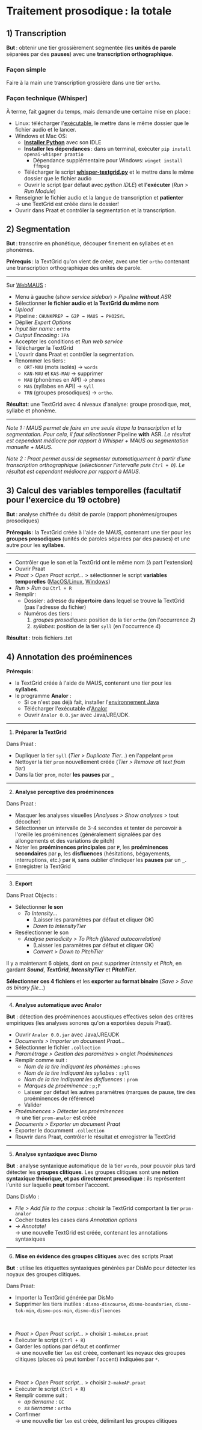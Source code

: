# Traitement prosodique : la totale

## 1) Transcription
**But** : obtenir une tier grossièrement segmentée (les **unités de parole** séparées par des **pauses**) avec une **transcription orthographique**.

### Façon simple
Faire à la main une transcription grossière dans une tier `ortho`.

### Façon technique (Whisper)
À terme, fait gagner du temps, mais demande une certaine mise en place :
- Linux: télécharger l'[exécutable](https://github.com/felileg/seminaire_prosodie/releases/download/Linux/whisper-textgrid-linux.zip), le mettre dans le même dossier que le fichier audio et le lancer.
- Windows et Mac OS:
	- **[Installer Python](https://www.python.org/downloads/)** avec son IDLE
	- **Installer les dépendances** : dans un terminal, exécuter `pip install openai-whisper praatio`
		- Dépendance supplémentaire pour Windows:  `winget install ffmpeg`
	- Télécharger le script **[whisper-textgrid.py](whisper-textgrid/whisper-textgrid-universal.py)** et le mettre dans le même dossier que le fichier audio
	- Ouvrir le script (par défaut avec *python IDLE*) et **l'exécuter** (*Run > Run Module*)
- Renseigner le fichier audio et la langue de transcription et **patienter**  
→ une TextGrid est créée dans le dossier!
- Ouvrir dans Praat et contrôler la segmentation et la transcription.

## 2) Segmentation

**But** : transcrire en phonétique, découper finement en syllabes et en phonèmes.

**Prérequis** : la TextGrid qu'on vient de créer, avec une tier `ortho` contenant une transcription orthographique des unités de parole.

---

Sur [WebMAUS](https://clarin.phonetik.uni-muenchen.de/BASWebServices/interface/WebMAUSGeneral) :
- Menu à gauche (*show service sidebar*) > *Pipeline **without** ASR*
- Sélectionner **le fichier audio et la TextGrid du même nom**
- *Upload*
- Pipeline : `CHUNKPREP → G2P → MAUS → PHO2SYL`
- Déplier *Expert Options*
- *Input tier name* : `ortho`
- *Output Encoding* : `IPA`
- Accepter les conditions et *Run web service*
- Télécharger la TextGrid
- L'ouvrir dans Praat et contrôler la segmentation.
- Renommer les tiers :
	- `ORT-MAU` (mots isolés) → `words`
	- `KAN-MAU` et `KAS-MAU` → supprimer
	- `MAU` (phonèmes en API) → `phones`
	- `MAS` (syllabes en API) → `syll`
	- `TRN` (groupes prosodiques) → `ortho`.

**Résultat**: une TextGrid avec 4 niveaux d'analyse: groupe prosodique, mot, syllabe et phonème.

---

*Note 1 : MAUS permet de faire en une seule étape la transcription et la segmentation. Pour cela, il faut sélectionner* Pipeline **with** ASR. *Le résultat est cependant médiocre par rapport à Whisper + MAUS ou segmentation manuelle + MAUS.*

*Note 2 : Praat permet aussi de segmenter automatiquement à partir d'une transcription orthographique (sélectionner l'intervalle puis `Ctrl + D`). Le résultat est cependant médiocre par rapport à MAUS.*


## 3) Calcul des variables temporelles (facultatif pour l'exercice du 19 octobre)

**But** : analyse chiffrée du débit de parole (rapport phonèmes/groupes prosodiques)

**Prérequis** : la TextGrid créée à l'aide de MAUS, contenant une tier pour les **groupes prosodiques** (unités de paroles séparées par des pauses) et une autre pour les **syllabes**.

---

- Contrôler que le son et la TextGrid ont le même nom (à part l'extension)
- Ouvrir Praat
- *Praat* > *Open Praat script...* > sélectionner le script **variables temporelles** ([MacOS/Linux](praat_scripts/variables_temporelles_MAC_LINUX.praat), [Windows](praat_scripts/variables_temporelles_WIN.praat))
- *Run* > *Run* ou `Ctrl + R`
- Remplir : 
	- Dossier : adresse du **répertoire** dans lequel se trouve la TextGrid (pas l'adresse du fichier)
	- Numéros des tiers :
		1. *groupes prosodiques*: position de la tier `ortho` (en l'occurrence *2*)
		2. *syllabes*: position de la tier `syll` (en l'occurrence *4*)


**Résultat** : trois fichiers .txt

## 4) Annotation des proéminences

**Prérequis** : 
- la TextGrid créée à l'aide de MAUS, contenant une tier pour les **syllabes**.
- le programme **Analor** :
	- Si ce n'est pas déjà fait, installer l'[environnement Java](https://adoptium.net/fr/temurin/releases?version=21&os=any&arch=any) 
	- Télécharger l'exécutable d'[Analor](https://www.lattice.cnrs.fr/ressources/logiciels/analor/)
	- Ouvrir `Analor 0.0.jar` avec Java/JRE/JDK.

---

1) **Préparer la TextGrid**

Dans Praat :
- Dupliquer la tier `syll` (*Tier > Duplicate Tier...*) en l'appelant `prom`
- Nettoyer la tier `prom` nouvellement créée (*Tier > Remove all text from tier*)
- Dans la tier `prom`, noter **les pauses** par **_**

---

2) **Analyse perceptive des proéminences**

Dans Praat : 
- Masquer les analyses visuelles (*Analyses > Show analyses* > tout décocher)
- Sélectionner un intervalle de 3-4 secondes et tenter de percevoir à l'oreille les proéminences (généralement signalées par des allongements et des variations de pitch)
- Noter les **proéminences principales** par **`P`**, les **proéminences secondaires** par **`p`**, les **disfluences** (hésitations, bégayements, interruptions, etc.) par **`H`**, sans oublier d'indiquer les **pauses** par un **`_`**.
- Enregistrer la TextGrid

---

3) **Export**

Dans Praat Objects :

- Sélectionner **le son**
	- *To Intensity...*
		- (Laisser les paramètres par défaut et cliquer OK)
		- *Down to IntensityTier*
- Resélectionner le son
	- *Analyse periodicity > To Pitch (filtered autocorrelation)*
		- (Laisser les paramètres par défaut et cliquer OK)
		- *Convert > Down to PitchTier*

Il y a maintenant 6 objets, dont on peut supprimer *Intensity* et *Pitch*, en gardant ***Sound***, ***TextGrid***, ***IntensityTier*** et ***PitchTier***.

**Sélectionner ces 4 fichiers** et les **exporter au format binaire** (*Save > Save as binary file...*)

---

4) **Analyse automatique avec Analor**

**But** : détection des proéminences acoustiques effectives selon des critères empiriques (les analyses sonores qu'on a exportées depuis Praat).

- Ouvrir `Analor 0.0.jar` avec Java/JRE/JDK
- *Documents > Importer un document Praat...*
- Sélectionner le fichier `.collection` 
- *Paramétrage > Gestion des paramètres* > onglet *Proéminences*
- Remplir comme suit :
	- *Nom de la tire indiquant les phonèmes* : `phones`
	- *Nom de la tire indiquant les syllabes* : `syll`
	- *Nom de la tire indiquant les disfluences* : `prom`
	- *Marques de proéminence* : `p;P`
	- Laisser par défaut les autres paramètres (marques de pause, tire des proéminences de référence)
	- Valider
- *Proéminences > Détecter les proéminences*  
→ une tier `prom-analor` est créée
- *Documents > Exporter un document Praat*
- Exporter le documment `.collection`
- Rouvrir dans Praat, contrôler le résultat et enregistrer la TextGrid

---

5) **Analyse syntaxique avec Dismo**

**But** : analyse syntaxique automatique de la tier `words`, pour pouvoir plus tard détecter les **groupes clitiques**. Les groupes clitiques sont une **notion syntaxique théorique, et pas directement prosodique** : ils représentent l'unité sur laquelle **peut** tomber l'acccent.

Dans DisMo : 
- *File > Add file to the corpus* : choisir la TextGrid comportant la tier `prom-analor` 
- Cocher toutes les cases dans *Annotation options*
- *→ Annotate!*  
→ une nouvelle TextGrid est créée, contenant les annotations syntaxiques

---

6) **Mise en évidence des groupes clitiques** avec des scripts Praat

**But** : utilise les étiquettes syntaxiques générées par DisMo pour détecter les noyaux des groupes clitiques.

Dans Praat:
- Importer la TextGrid générée par DisMo
- Supprimer les tiers inutiles : `dismo-discourse`, `dismo-boundaries`, `dismo-tok-min`, `dismo-pos-min`, `dismo-disfluences`

<br>

- *Praat > Open Praat script...* > choisir `1-makeLex.praat`
- Exécuter le script (`Ctrl + R`)
- Garder les options par défaut et confirmer  
→ une nouvelle tier `lex` est créée, contenant les noyaux des groupes clitiques (places où peut tomber l'accent) indiquées par `*`.

<br>

- *Praat > Open Praat script...* > choisir `2-makeAP.praat`
- Exécuter le script (`Ctrl + R`)
- Remplir comme suit :
	- *ap tiername* : `GC`
	- *ss tiername* : `ortho`
- Confirmer  
→ une nouvelle tier `lex` est créée, délimitant les groupes clitiques

